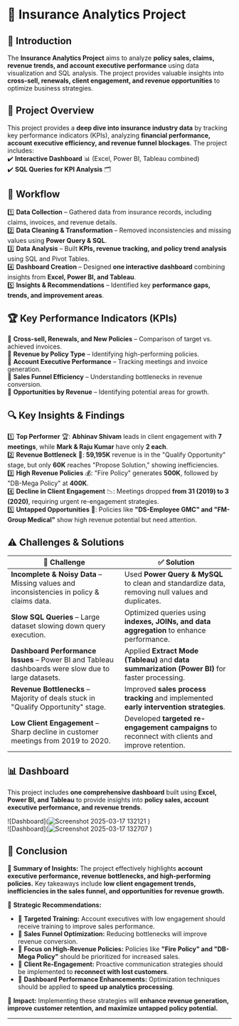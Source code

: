 # 🏦 Insurance Analytics Project  

## 📌 Introduction  
The **Insurance Analytics Project** aims to analyze **policy sales, claims, revenue trends, and account executive performance** using data visualization and SQL analysis. The project provides valuable insights into **cross-sell, renewals, client engagement, and revenue opportunities** to optimize business strategies.  

## 🎯 Project Overview  
This project provides a **deep dive into insurance industry data** by tracking key performance indicators (KPIs), analyzing **financial performance, account executive efficiency, and revenue funnel blockages**. The project includes:  
✔️ **Interactive Dashboard** 📊 (Excel, Power BI, Tableau combined)  
✔️ **SQL Queries for KPI Analysis** 🗂️  

## 🔄 Workflow  
1️⃣ **Data Collection** – Gathered data from insurance records, including claims, invoices, and revenue details.  
2️⃣ **Data Cleaning & Transformation** – Removed inconsistencies and missing values using **Power Query & SQL**.  
3️⃣ **Data Analysis** – Built **KPIs, revenue tracking, and policy trend analysis** using SQL and Pivot Tables.  
4️⃣ **Dashboard Creation** – Designed **one interactive dashboard** combining insights from **Excel, Power BI, and Tableau**.  
5️⃣ **Insights & Recommendations** – Identified key **performance gaps, trends, and improvement areas**.  

## 🏆 Key Performance Indicators (KPIs)  
📌 **Cross-sell, Renewals, and New Policies** – Comparison of target vs. achieved invoices.  
📌 **Revenue by Policy Type** – Identifying high-performing policies.  
📌 **Account Executive Performance** – Tracking meetings and invoice generation.  
📌 **Sales Funnel Efficiency** – Understanding bottlenecks in revenue conversion.  
📌 **Opportunities by Revenue** – Identifying potential areas for growth.  

## 🔍 Key Insights & Findings  
1️⃣ **Top Performer** 🏆: **Abhinav Shivam** leads in client engagement with **7 meetings**, while **Mark & Raju Kumar** have only **2 each**.  
2️⃣ **Revenue Bottleneck** 🔄: **59,195K** revenue is in the "Qualify Opportunity" stage, but only **60K** reaches "Propose Solution," showing inefficiencies.  
3️⃣ **High Revenue Policies** 💰: "Fire Policy" generates **500K**, followed by "DB-Mega Policy" at **400K**.  
4️⃣ **Decline in Client Engagement** 📉: Meetings dropped **from 31 (2019) to 3 (2020)**, requiring urgent re-engagement strategies.  
5️⃣ **Untapped Opportunities** 🚀: Policies like **"DS-Employee GMC" and "FM-Group Medical"** show high revenue potential but need attention.  

## ⚠️ Challenges & Solutions  

| 🛑 Challenge | ✅ Solution |
|-------------|-----------|
| **Incomplete & Noisy Data** – Missing values and inconsistencies in policy & claims data. | Used **Power Query & MySQL** to clean and standardize data, removing null values and duplicates. |
| **Slow SQL Queries** – Large dataset slowing down query execution. | Optimized queries using **indexes, JOINs, and data aggregation** to enhance performance. |
| **Dashboard Performance Issues** – Power BI and Tableau dashboards were slow due to large datasets. | Applied **Extract Mode (Tableau)** and **data summarization (Power BI)** for faster processing. |
| **Revenue Bottlenecks** – Majority of deals stuck in "Qualify Opportunity" stage. | Improved **sales process tracking** and implemented **early intervention strategies**. |
| **Low Client Engagement** – Sharp decline in customer meetings from 2019 to 2020. | Developed **targeted re-engagement campaigns** to reconnect with clients and improve retention. |

## 📊 Dashboard  
This project includes **one comprehensive dashboard** built using **Excel, Power BI, and Tableau** to provide insights into **policy sales, account executive performance, and revenue trends**.  

![Dashboard](![Screenshot 2025-03-17 132121](https://github.com/user-attachments/assets/a1b104bf-e39d-4f09-91eb-2ee480bbfb74)
)  
![Dashboard](![Screenshot 2025-03-17 132707](https://github.com/user-attachments/assets/94872165-c545-43b0-94fd-a083a232281f)
)

## 🎯 Conclusion  
🔹 **Summary of Insights:** The project effectively highlights **account executive performance, revenue bottlenecks, and high-performing policies.** Key takeaways include **low client engagement trends, inefficiencies in the sales funnel, and opportunities for revenue growth.**  

🔹 **Strategic Recommendations:**  
- 📌 **Targeted Training:** Account executives with low engagement should receive training to improve sales performance.  
- 📌 **Sales Funnel Optimization:** Reducing bottlenecks will improve revenue conversion.  
- 📌 **Focus on High-Revenue Policies:** Policies like **"Fire Policy" and "DB-Mega Policy"** should be prioritized for increased sales.  
- 📌 **Client Re-Engagement:** Proactive communication strategies should be implemented to **reconnect with lost customers**.  
- 📌 **Dashboard Performance Enhancements:** Optimization techniques should be applied to **speed up analytics processing**.  

🔹 **Impact:** Implementing these strategies will **enhance revenue generation, improve customer retention, and maximize untapped policy potential.**  

---

